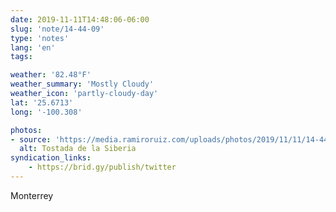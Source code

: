 ```yaml
---
date: 2019-11-11T14:48:06-06:00
slug: 'note/14-44-09'
type: 'notes'
lang: 'en'
tags:

weather: '82.48°F'
weather_summary: 'Mostly Cloudy'
weather_icon: 'partly-cloudy-day'
lat: '25.6713'
long: '-100.308'

photos:
- source: 'https://media.ramiroruiz.com/uploads/photos/2019/11/11/14-44-09/tostada-de-la-siberia.jpeg'
  alt: Tostada de la Siberia
syndication_links:
    - https://brid.gy/publish/twitter
---
```

Monterrey